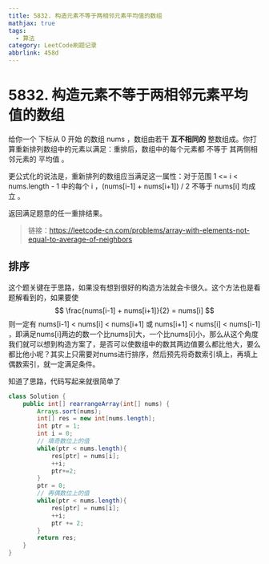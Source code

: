 ```yaml
---
title: 5832. 构造元素不等于两相邻元素平均值的数组
mathjax: true
tags:
  - 算法
category: LeetCode刷题记录
abbrlink: 458d
---
```

# 5832. 构造元素不等于两相邻元素平均值的数组

给你一个 下标从 0 开始 的数组 nums ，数组由若干 **互不相同的** 整数组成。你打算重新排列数组中的元素以满足：重排后，数组中的每个元素都 不等于 其两侧相邻元素的 平均值 。

更公式化的说法是，重新排列的数组应当满足这一属性：对于范围 1 <= i < nums.length - 1 中的每个 i ，(nums[i-1] + nums[i+1]) / 2 不等于 nums[i] 均成立 。

返回满足题意的任一重排结果。

> 链接：https://leetcode-cn.com/problems/array-with-elements-not-equal-to-average-of-neighbors

<!-- more -->

## 排序

这个题关键在于思路，如果没有想到很好的构造方法就会卡很久。这个方法也是看题解看到的，如果要使 
$$
\frac{nums[i-1] + nums[i+1]}{2} = nums[i]
$$
则一定有 nums[i-1] < nums[i] < nums[i+1] 或 nums[i+1] < nums[i] < nums[i-1] ，即满足nums[i]两边的数一个比nums[i]大，一个比nums[i]小，那么从这个角度我们就可以想到构造方案了，是否可以使数组中的数其两边值要么都比他大，要么都比他小呢？其实上只需要对nums进行排序，然后预先将奇数索引填上，再填上偶数索引，就一定满足条件。

知道了思路，代码写起来就很简单了

```java
class Solution {
    public int[] rearrangeArray(int[] nums) {
        Arrays.sort(nums);
        int[] res = new int[nums.length];
        int ptr = 1;
        int i = 0;
      	// 填奇数位上的值
        while(ptr < nums.length){
            res[ptr] = nums[i];
            ++i;
            ptr+=2;
        }
        ptr = 0;
      	// 再偶数位上的值
        while(ptr < nums.length){
            res[ptr] = nums[i];
            ++i;
            ptr += 2;
        }
        return res;
    }
}
```


